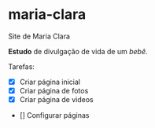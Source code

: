 # maria-clara
 Site de Maria Clara
 
 **Estudo** de divulgação de vida de um *bebê*.
 
 Tarefas:
 - [x] Criar página inicial
 - [x] Criar página de fotos
 - [x] Criar página de videos
 - [] Configurar páginas
